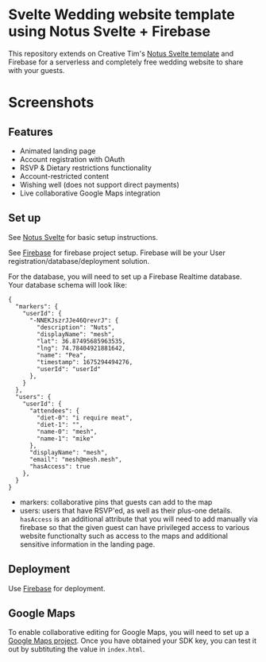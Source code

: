 # Svelte Wedding website template using Notus Svelte + Firebase

This repository extends on Creative Tim's [Notus Svelte template](https://github.com/creativetimofficial/notus-svelte) and Firebase for a serverless and completely free wedding website to share with your guests.

# Screenshots

## Features

- Animated landing page
- Account registration with OAuth
- RSVP & Dietary restrictions functionality
- Account-restricted content
- Wishing well (does not support direct payments)
- Live collaborative Google Maps integration

## Set up

See [Notus Svelte](https://github.com/creativetimofficial/notus-svelte) for basic setup instructions.

See [Firebase](https://firebase.google.com/docs/web/setup) for firebase project setup. Firebase will be your User registration/database/deployment solution.

For the database, you will need to set up a Firebase Realtime database. Your database schema will look like:

```
{
  "markers": {
    "userId": {
      "-NNEKJszrJJe46QrevrJ": {
        "description": "Nuts",
        "displayName": "mesh",
        "lat": 36.87495685963535,
        "lng": 74.78404921881642,
        "name": "Pea",
        "timestamp": 1675294494276,
        "userId": "userId"
      },
    }
  },
  "users": {
    "userId": {
      "attendees": {
        "diet-0": "i require meat",
        "diet-1": "",
        "name-0": "mesh",
        "name-1": "mike"
      },
      "displayName": "mesh",
      "email": "mesh@mesh.mesh",
      "hasAccess": true
    },
  }
}
```

- markers: collaborative pins that guests can add to the map
- users: users that have RSVP'ed, as well as their plus-one details. `hasAccess` is an additional attribute that you will need to add manually via firebase so that the given guest can have privileged access to various website functionalty such as access to the maps and additional sensitive information in the landing page.

## Deployment

Use [Firebase](https://firebase.google.com/docs/hosting/quickstart) for deployment.

## Google Maps

To enable collaborative editing for Google Maps, you will need to set up a [Google Maps project](https://developers.google.com/maps/get-started). Once you have obtained your SDK key, you can test it out by subtituting the value in `index.html`.
